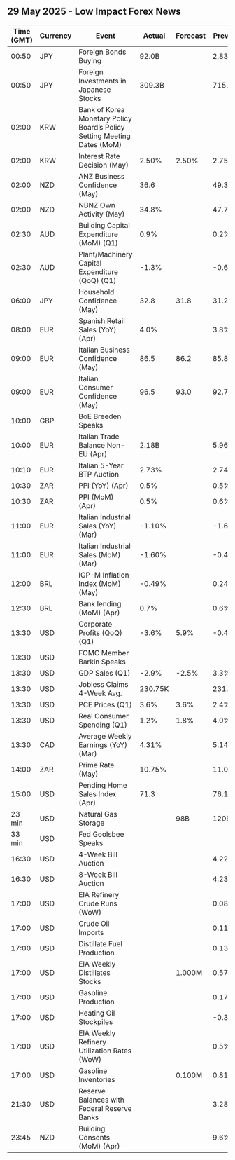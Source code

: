 ## 29 May 2025 - Low Impact Forex News

| Time (GMT) | Currency | Event | Actual | Forecast | Previous |
|------|----------|-------|--------|----------|----------|
| 00:50 | JPY | Foreign Bonds Buying | 92.0B |  | 2,833.9B |
| 00:50 | JPY | Foreign Investments in Japanese Stocks | 309.3B |  | 715.3B |
| 02:00 | KRW | Bank of Korea Monetary Policy Board’s Policy Setting Meeting Dates (MoM) |  |  |  |
| 02:00 | KRW | Interest Rate Decision (May) | 2.50% | 2.50% | 2.75% |
| 02:00 | NZD | ANZ Business Confidence (May) | 36.6 |  | 49.3 |
| 02:00 | NZD | NBNZ Own Activity (May) | 34.8% |  | 47.7% |
| 02:30 | AUD | Building Capital Expenditure (MoM) (Q1) | 0.9% |  | 0.2% |
| 02:30 | AUD | Plant/Machinery Capital Expenditure (QoQ) (Q1) | -1.3% |  | -0.6% |
| 06:00 | JPY | Household Confidence (May) | 32.8 | 31.8 | 31.2 |
| 08:00 | EUR | Spanish Retail Sales (YoY) (Apr) | 4.0% |  | 3.8% |
| 09:00 | EUR | Italian Business Confidence (May) | 86.5 | 86.2 | 85.8 |
| 09:00 | EUR | Italian Consumer Confidence (May) | 96.5 | 93.0 | 92.7 |
| 10:00 | GBP | BoE Breeden Speaks |  |  |  |
| 10:00 | EUR | Italian Trade Balance Non-EU (Apr) | 2.18B |  | 5.96B |
| 10:10 | EUR | Italian 5-Year BTP Auction | 2.73% |  | 2.74% |
| 10:30 | ZAR | PPI (YoY) (Apr) | 0.5% |  | 0.5% |
| 10:30 | ZAR | PPI (MoM) (Apr) | 0.5% |  | 0.6% |
| 11:00 | EUR | Italian Industrial Sales (YoY) (Mar) | -1.10% |  | -1.60% |
| 11:00 | EUR | Italian Industrial Sales (MoM) (Mar) | -1.60% |  | -0.40% |
| 12:00 | BRL | IGP-M Inflation Index (MoM) (May) | -0.49% |  | 0.24% |
| 12:30 | BRL | Bank lending (MoM) (Apr) | 0.7% |  | 0.6% |
| 13:30 | USD | Corporate Profits (QoQ) (Q1) | -3.6% | 5.9% | -0.4% |
| 13:30 | USD | FOMC Member Barkin Speaks |  |  |  |
| 13:30 | USD | GDP Sales (Q1) | -2.9% | -2.5% | 3.3% |
| 13:30 | USD | Jobless Claims 4-Week Avg. | 230.75K |  | 231.00K |
| 13:30 | USD | PCE Prices (Q1) | 3.6% | 3.6% | 2.4% |
| 13:30 | USD | Real Consumer Spending (Q1) | 1.2% | 1.8% | 4.0% |
| 13:30 | CAD | Average Weekly Earnings (YoY) (Mar) | 4.31% |  | 5.14% |
| 14:00 | ZAR | Prime Rate (May) | 10.75% |  | 11.00% |
| 15:00 | USD | Pending Home Sales Index (Apr) | 71.3 |  | 76.1 |
| 23 min | USD | Natural Gas Storage |  | 98B | 120B |
| 33 min | USD | Fed Goolsbee Speaks |  |  |  |
| 16:30 | USD | 4-Week Bill Auction |  |  | 4.220% |
| 16:30 | USD | 8-Week Bill Auction |  |  | 4.235% |
| 17:00 | USD | EIA Refinery Crude Runs (WoW) |  |  | 0.089M |
| 17:00 | USD | Crude Oil Imports |  |  | 0.110M |
| 17:00 | USD | Distillate Fuel Production |  |  | 0.131M |
| 17:00 | USD | EIA Weekly Distillates Stocks |  | 1.000M | 0.579M |
| 17:00 | USD | Gasoline Production |  |  | 0.178M |
| 17:00 | USD | Heating Oil Stockpiles |  |  | -0.348M |
| 17:00 | USD | EIA Weekly Refinery Utilization Rates (WoW) |  |  | 0.5% |
| 17:00 | USD | Gasoline Inventories |  | 0.100M | 0.816M |
| 21:30 | USD | Reserve Balances with Federal Reserve Banks |  |  | 3.284T |
| 23:45 | NZD | Building Consents (MoM) (Apr) |  |  | 9.6% |
